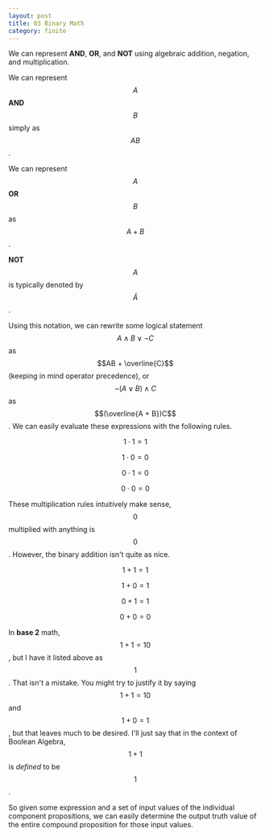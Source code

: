 ```yaml
---
layout: post
title: 03 Binary Math
category: finite
---
```


We can represent **AND**, **OR**, and **NOT** using algebraic addition, negation, and multiplication.

We can represent $$A$$ **AND** $$B$$ simply as $$AB$$.

We can represent $$A$$ **OR** $$B$$ as $$A + B$$.

**NOT** $$A$$ is typically denoted by $$\bar A$$.

Using this notation, we can rewrite some logical statement $$A \land B \lor \neg C$$ as $$AB + \overline{C}$$ (keeping in mind operator precedence), or $$\neg (A \lor B) \land C$$ as $$(\overline{A + B})C$$. We can easily evaluate these expressions with the following rules.

$$1 \cdot 1 = 1$$

$$1 \cdot 0 = 0$$

$$0 \cdot 1 = 0$$

$$0 \cdot 0 = 0$$

These multiplication rules intuitively make sense, $$0$$ multiplied with anything is $$0$$. However, the binary addition isn't quite as nice.

$$1 + 1 = 1$$

$$1 + 0 = 1$$

$$0 + 1 = 1$$

$$0 + 0 = 0$$

In **base 2** math, $$1 + 1 = 10$$, but I have it listed above as $$1$$. That isn't a mistake. You might try to justify it by saying $$1 + 1 = 10$$ and $$1 + 0 = 1$$, but that leaves much to be desired. I'll just say that in the context of Boolean Algebra, $$1 + 1$$ is *defined* to be $$1$$.

So given some expression and a set of input values of the individual component propositions, we can easily determine the output truth value of the entire compound proposition for those input values.
